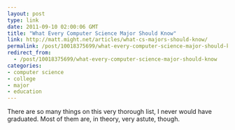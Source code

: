 ```yaml
---
layout: post
type: link
date: 2011-09-10 02:00:06 GMT
title: "What Every Computer Science Major Should Know"
link: http://matt.might.net/articles/what-cs-majors-should-know/
permalink: /post/10018375699/what-every-computer-science-major-should-know
redirect_from: 
  - /post/10018375699/what-every-computer-science-major-should-know
categories:
- computer science
- college
- major
- education
---
```

There are so many things on this very thorough list, I never would have graduated. Most of them are, in theory, very astute, though.